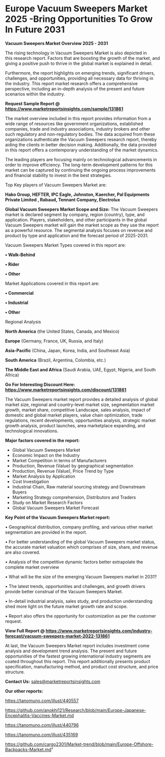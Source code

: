  # Europe Vacuum Sweepers Market 2025 -Bring Opportunities To Grow In Future 2031

<Strong> Vacuum Sweepers Market Overview 2025 - 2031</strong>

The rising technology in Vacuum Sweepers Market is also depicted in this research report. Factors that are boosting the growth of the market, and giving a positive push to thrive in the global market is explained in detail.

Furthermore, the report highlights on emerging trends, significant drivers, challenges, and opportunities, providing all necessary data for thriving in the industry. This report market research offers a comprehensive perspective, including an in-depth analysis of the present and future scenarios within the industry.

<strong>Request Sample Report @ <a href=https://www.marketreportsinsights.com/sample/131861>https://www.marketreportsinsights.com/sample/131861</a></strong>

The market overview included in this report provides information from a wide range of resources like government organizations, established companies, trade and industry associations, industry brokers and other such regulatory and non-regulatory bodies. The data acquired from these organizations authenticate the Vacuum Sweepers research report, thereby aiding the clients in better decision making. Additionally, the data provided in this report offers a contemporary understanding of the market dynamics.

The leading players are focusing mainly on technological advancements in order to improve efficiency. The long-term development patterns for this market can be captured by continuing the ongoing process improvements and financial stability to invest in the best strategies.

Top Key players of Vacuum Sweepers Market are:

<strong>Hako Group, HEFTER, IPC Eagle, Johnston, Kaercher, Pal Equipments Private Limited , Rabaud, Tennant Company, Electrolux</strong>

<strong><b>Global Vacuum Sweepers Market Scope and Size:</b></strong>
The Vacuum Sweepers market is declared segment by company, region (country), type, and application. Players, stakeholders, and other participants in the global Vacuum Sweepers market will gain the market scope as they use the report as a powerful resource. The segmental analysis focuses on revenue and product by type and application and the forecast period of 2025-2031.

Vacuum Sweepers Market Types covered in this report are:

<strong>• Walk-Behind

• Rider

• Other</strong>

Market Applications covered in this report are:

<strong>• Commercial

• Industrial

• Other</strong> 

Regional Analysis

<strong>North America</strong> (the United States, Canada, and Mexico)

<strong>Europe</strong> (Germany, France, UK, Russia, and Italy)

<strong>Asia-Pacific</strong> (China, Japan, Korea, India, and Southeast Asia)

<strong>South America</strong> (Brazil, Argentina, Colombia, etc.)

<strong>The Middle East and Africa</strong> (Saudi Arabia, UAE, Egypt, Nigeria, and South Africa)

<strong>Go For Interesting Discount Here: <a href=https://www.marketreportsinsights.com/discount/131861>https://www.marketreportsinsights.com/discount/131861</a></strong>

The Vacuum Sweepers market report provides a detailed analysis of global market size, regional and country-level market size, segmentation market growth, market share, competitive Landscape, sales analysis, impact of domestic and global market players, value chain optimization, trade regulations, recent developments, opportunities analysis, strategic market growth analysis, product launches, area marketplace expanding, and technological innovations.

<strong><b>Major factors covered in the report:</b></strong>
<ul>
  <li>Global Vacuum Sweepers Market </li>
  <li>Economic Impact on the Industry</li>
  <li>Market Competition in terms of Manufacturers</li>
  <li>Production, Revenue (Value) by geographical segmentation</li>
  <li>Production, Revenue (Value), Price Trend by Type</li>
  <li>Market Analysis by Application</li>
  <li>Cost Investigation</li>
  <li>Industrial Chain, Raw material sourcing strategy and Downstream Buyers</li>
  <li>Marketing Strategy comprehension, Distributors and Traders</li>
  <li>Study on Market Research Factors</li>
  <li>Global Vacuum Sweepers Market Forecast</li>
</ul>

<strong><b>Key Point of the Vacuum Sweepers Market report:</b></strong>

• Geographical distribution, company profiling, and various other market segmentation are provided in the report.

• For better understanding of the global Vacuum Sweepers market status, the accurate market valuation which comprises of size, share, and revenue are also covered.

• Analysis of the competitive dynamic factors better extrapolate the complete market overview

• What will be the size of the emerging Vacuum Sweepers market in 2031?

• The latest trends, opportunities and challenges, and growth drivers provide better construal of the Vacuum Sweepers Market.

• In-detail industrial analysis, sales study, and production understanding shed more light on the future market growth rate and scope.

• Report also offers the opportunity for customization as per the customer request.

<strong><b>View Full Report @ <a href=https://www.marketreportsinsights.com/industry-forecast/vacuum-sweepers-market-2022-131861>https://www.marketreportsinsights.com/industry-forecast/vacuum-sweepers-market-2022-131861</a></b></strong>


At last, the Vacuum Sweepers Market report includes investment come analysis and development trend analysis. The present and future opportunities of the fastest growing international industry segments are coated throughout this report. This report additionally presents product specification, manufacturing method, and product cost structure, and price structure.

<strong>Contact Us:</strong>
sales@marketreportsinsights.com

<strong>Our other reports:</strong>

<a href=https://tanomuno.com/illust/440557>https://tanomuno.com/illust/440557</a>

<a href=https://github.com/anokhi121/Research/blob/main/Europe-Japanese-Encephalitis-Vaccines-Market.md>https://github.com/anokhi121/Research/blob/main/Europe-Japanese-Encephalitis-Vaccines-Market.md</a>

<a href=https://tanomuno.com/illust/440796>https://tanomuno.com/illust/440796</a>

<a href=https://tanomuno.com/illust/435169>https://tanomuno.com/illust/435169</a>

<a href=https://github.com/cargo2301/Market-trend/blob/main/Europe-Offshore-Backpacks-Market.md>https://github.com/cargo2301/Market-trend/blob/main/Europe-Offshore-Backpacks-Market.md</a>"
